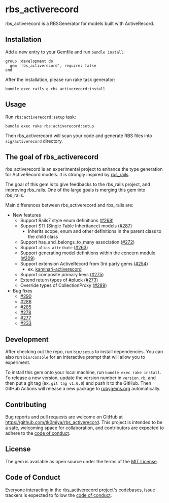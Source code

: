 # rbs_activerecord

rbs_activerecord is a RBSGenerator for models built with ActiveRecord.

## Installation

Add a new entry to your Gemfile and run `bundle install`:

    group :development do
      gem 'rbs_activerecord', require: false
    end

After the installation, please run rake task generator:

    bundle exec rails g rbs_activerecord:install

## Usage

Run `rbs:activerecord:setup` task:

    bundle exec rake rbs:activerecord:setup

Then rbs_activerecord will scan your code and generate RBS files into
`sig/activerecord` directory.

## The goal of rbs_activerecord

rbs_activerecord is an experimental project to enhance the type generation for ActiveRecord models.
It is strongly inspired by [rbs_rails](https://github.com/pocke/rbs_rails).

The goal of this gem is to give feedbacks to the rbs_rails project, and improving rbs_rails.
One of the large goals is merging this gem into rbs_rails.

Main differences between rbs_activerecord and rbs_rails are:

* New features
    * Support Rails7 style enum definitions ([#268](https://github.com/pocke/rbs_rails/pull/268))
    * Support STI (Single Table Inheritance) models ([#287](https://github.com/pocke/rbs_rails/pull/287))
        * Inherits scope, enum and other definitions in the parent class to the child class
    * Support has_and_belongs_to_many association ([#272](https://github.com/pocke/rbs_rails/pull/272))
    * Support `alias_attribute` ([#263](https://github.com/pocke/rbs_rails/pull/263))
    * Support generating model definitions within the concern module ([#209](https://github.com/pocke/rbs_rails/pull/209))
    * Support extension ActiveRecord from 3rd party gems ([#254](https://github.com/pocke/rbs_rails/pull/254))
        * ex. [kaminari-activerecord](https://github.com/ruby/gem_rbs_collection/pull/725)
    * Support composite primary keys ([#275](https://github.com/pocke/rbs_rails/pull/275))
    * Extend return types of #pluck ([#273](https://github.com/pocke/rbs_rails/pull/273))
    * Override types of CollectionProxy ([#289](https://github.com/pocke/rbs_rails/pull/289))
* Bug fixes
    * [#290](https://github.com/pocke/rbs_rails/pull/290)
    * [#286](https://github.com/pocke/rbs_rails/pull/286)
    * [#285](https://github.com/pocke/rbs_rails/pull/285)
    * [#278](https://github.com/pocke/rbs_rails/pull/278)
    * [#277](https://github.com/pocke/rbs_rails/pull/277)
    * [#233](https://github.com/pocke/rbs_rails/pull/233)

## Development

After checking out the repo, run `bin/setup` to install dependencies. You can also
run `bin/console` for an interactive prompt that will allow you to experiment.

To install this gem onto your local machine, run `bundle exec rake install`.
To release a new version, update the version number in `version.rb`, and then put
a git tag (ex. `git tag v1.0.0`) and push it to the GitHub. Then GitHub Actions
will release a new package to [rubygems.org](https://rubygems.org) automatically.

## Contributing

Bug reports and pull requests are welcome on GitHub at https://github.com/tk0miya/rbs_activerecord.
This project is intended to be a safe, welcoming space for collaboration, and contributors are
expected to adhere to the [code of conduct](https://github.com/tk0miya/rbs_activerecord/blob/main/CODE_OF_CONDUCT.md).

## License

The gem is available as open source under the terms of the [MIT License](https://opensource.org/licenses/MIT).

## Code of Conduct

Everyone interacting in the rbs_activerecord project's codebases, issue trackers is expected to
follow the [code of conduct](https://github.com/tk0miya/rbs_activerecord/blob/main/CODE_OF_CONDUCT.md).
